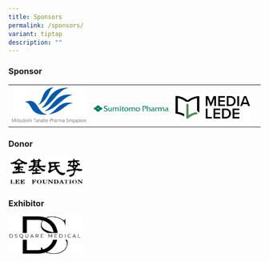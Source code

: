 ```yaml
---
title: Sponsors
permalink: /sponsors/
variant: tiptap
description: ""
---
```

<h3>Sponsor</h3>
<p></p>
<table style="minWidth: 100px">
<colgroup>
<col>
<col>
<col>
<col>
</colgroup>
<tbody>
<tr>
<th rowspan="1" colspan="1">
<div class="isomer-image-wrapper">
<img style="width: 100%" height="auto" width="100%" alt="" src="/images/2MTPS_Mark_Logo_Vertical_RGB.jpg">
</div>
</th>
<th rowspan="1" colspan="1">
<p></p>
<div class="isomer-image-wrapper">
<img style="width: 100%" height="auto" width="100%" alt="" src="/images/Sumitomo_Pharma_Logo.png">
</div>
</th>
<th rowspan="1" colspan="1">
<p></p>
<div class="isomer-image-wrapper">
<img style="width: 100%" height="auto" width="100%" alt="" src="/images/Media_Lede_Text_Logo__on_White__With_Green_.png">
</div>
</th>
<th rowspan="1" colspan="1">
<p></p>
</th>
</tr>
</tbody>
</table>
<h3>Donor</h3>
<div class="isomer-image-wrapper">
<img style="width: 30%;" height="auto" width="100%" alt="" src="/images/SMHC 2023/Lee_Foundation_Logo.png">
</div>
<h3>Exhibitor</h3>
<p></p>
<div class="isomer-image-wrapper">
<img style="width: 30%;" height="auto" width="100%" alt="" src="/images/Dsquared_Medical_logo_v1.jpg">
</div>
<p></p>